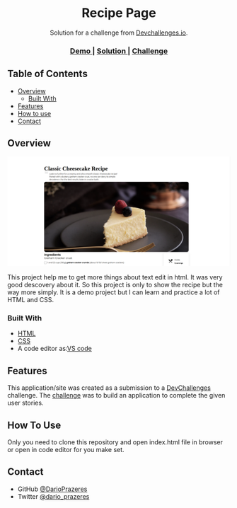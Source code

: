 <!-- Please update value in the {}  -->

<h1 align="center">Recipe Page</h1>

<div align="center">
   Solution for a challenge from  <a href="http://devchallenges.io" target="_blank">Devchallenges.io</a>.
</div>

<div align="center">
  <h3>
    <a href="https://darioprazeres.github.io/recipe-page/">
      Demo
    </a>
    <span> | </span>
    <a href="https://github.com/DarioPrazeres/recipe-page">
      Solution
    </a>
    <span> | </span>
    <a href="https://devchallenges.io/challenges">
      Challenge
    </a>
  </h3>
</div>

<!-- TABLE OF CONTENTS -->

## Table of Contents

- [Overview](#overview)
  - [Built With](#built-with)
- [Features](#features)
- [How to use](#how-to-use)
- [Contact](#contact)

<!-- OVERVIEW -->

## Overview

![screenshot](https://github.com/DarioPrazeres/recipe-page/blob/main/img/Banner.png)

This project help me to get more things about text edit in html. It was very good descovery about it. So this project is only to show the recipe but the way more simply. It is a demo project but I can learn and practice a lot of HTML and CSS. 

### Built With

<!-- This section should list any major frameworks that you built your project using. Here are a few examples.-->
 
- [HTML](https://html.com/) 
- [CSS](https://html.com/css/)
- A code editor as:[VS code](https://code.visualstudio.com/)

## Features

<!-- List the features of your application or follow the template. Don't share the figma file here :) -->

This application/site was created as a submission to a [DevChallenges](https://devchallenges.io/challenges) challenge. The [challenge](https://devchallenges.io/challenges/gcbWLxG6wdennelX7b8I) was to build an application to complete the given user stories.

## How To Use

Only you need to clone this repository and open index.html file in browser or open in code editor for you make set.

## Contact

- GitHub [@DarioPrazeres](https://github.com/DarioPrazeres)
- Twitter [@dario_prazeres](https://twitter.com/dario_prazeres)
